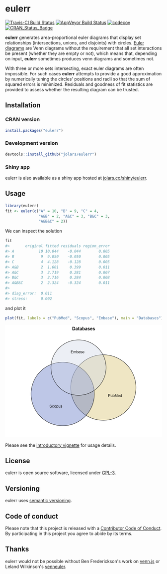 
<!-- README.md is generated from README.Rmd. Please edit that file -->
eulerr
======

[![Travis-CI Build Status](https://travis-ci.org/jolars/eulerr.svg?branch=master)](https://travis-ci.org/jolars/eulerr) [![AppVeyor Build Status](https://ci.appveyor.com/api/projects/status/github/jolars/eulerr?branch=master&svg=true)](https://ci.appveyor.com/project/jolars/eulerr) [![codecov](https://codecov.io/gh/jolars/eulerr/branch/master/graph/badge.svg)](https://codecov.io/gh/jolars/eulerr) [![CRAN\_Status\_Badge](http://www.r-pkg.org/badges/version/eulerr)](https://cran.r-project.org/package=eulerr)

**eulerr** generates area-proportional euler diagrams that display set relationships (intersections, unions, and disjoints) with circles. [Euler diagrams](https://en.wikipedia.org/wiki/Euler_diagram) are Venn diagrams without the requirement that all set interactions be present (whether they are empty or not), which means that, depending on input, **eulerr** sometimes produces venn diagrams and sometimes not.

With three or more sets intersecting, exact euler diagrams are often impossible. For such cases **eulerr** attempts to provide a good approximation by numerically tuning the circles' positions and radii so that the sum of squared errors is minimized. Residuals and goodness of fit statistics are provided to assess whether the resulting diagram can be trusted.

Installation
------------

### CRAN version

``` r
install.packages("eulerr")
```

### Development version

``` r
devtools::install_github("jolars/eulerr")
```

### Shiny app

eulerr is also available as a shiny app hosted at [jolars.co/shiny/eulerr](https://jolars.co/shiny/eulerr/).

Usage
-----

``` r
library(eulerr)
fit <- euler(c("A" = 10, "B" = 9, "C" = 4,
               "A&B" = 2, "A&C" = 3, "B&C" = 3,
               "A&B&C" = 2))
```

We can inspect the solution

``` r
fit
#>       original fitted residuals region_error
#> A           10 10.044    -0.044        0.005
#> B            9  9.050    -0.050        0.005
#> C            4  4.128    -0.128        0.005
#> A&B          2  1.601     0.399        0.011
#> A&C          3  2.719     0.281        0.007
#> B&C          3  2.716     0.284        0.008
#> A&B&C        2  2.324    -0.324        0.011
#> 
#> diag_error:  0.011 
#> stress:      0.002
```

and plot it

``` r
plot(fit, labels = c("PubMed", "Scopus", "Embase"), main = "Databases")
```

![](tools/README-plot_method-1.png)

Please see the [introductory vignette](https://CRAN.R-project.org/package=eulerr/vignettes/Introduction.html) for usage details.

License
-------

eulerr is open source software, licensed under [GPL-3](LICENSE).

Versioning
----------

eulerr uses [semantic versioning](http://semver.org).

Code of conduct
---------------

Please note that this project is released with a [Contributor Code of Conduct](CONDUCT.md). By participating in this project you agree to abide by its terms.

Thanks
------

eulerr would not be possible without Ben Frederickson's work on [venn.js](http://www.benfrederickson.com) or Leland Wilkinson's [venneuler](https://cran.r-project.org/package=venneuler).

